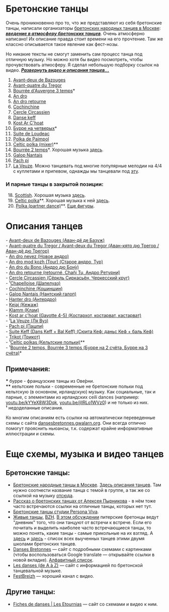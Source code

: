 Бретонские танцы
================
Очень проникновенно про то, что же представляют из себя бретонские танцы, написали организаторы [бретонских народных танцев в Москве](https://vk.com/club25749886): [***введение в атмосферу бретонских танцев***](text-intro.md). Очень атмосферно написано! Их описание правда стоит времени на его прочтение. Там же классно описывается такое явление как фест-нозы.

Но никакие тексты не смогут заменить сам процесс танца под отличную музыку. Но можно хотя бы видео посмотреть, чтобы прочувствовать атмосферу. Я сделал небольшую подборку ссылок на видео. ***[Развернуть видео и описания танцев...](README.md)***

1. [Avant-deux de Bazouges](https://www.youtube.com/watch?v=Ncds8-FMaEI)
2. [Avant-quatre du Tregor](https://www.youtube.com/watch?v=H5DNoZ2F3jw)
3. [Bourrée d'Auvergne 3 temps](https://www.youtube.com/watch?v=TfQNjN_WHCU)\*
4. [An dro](https://www.youtube.com/watch?v=p_i027FhnyA)
5. [An dro retourne](https://www.youtube.com/watch?v=EUHjpInr1nA)
6. [Cochinchine](https://vk.com/video-25749886_170748467)
7. [Cercle Circassien](https://www.youtube.com/watch?v=JUIEfPi_SgY)
8. [Danse keff](https://www.youtube.com/watch?v=B6qej91iYLc)
9. [Kost Ar C'hoat](https://www.youtube.com/watch?v=EAVpaW_7qlQ)
10. [Бурре на четверых](https://vk.com/video-25749886_162534468)\*
11. [Suite de Loudeac](https://www.youtube.com/watch?v=SOd9E8XKemA)
12. [Polka de Paimpol](https://vk.com/video39341115_456239021)
13. [Celtic polka (mixer)](https://www.youtube.com/watch?v=Yi5kxzNWQmQ)\*\*
14. [Bourrée 2 temps](https://www.youtube.com/watch?v=Fos5IOLRHK8)\*. Хорошая музыка [здесь](http://vk.com/video-25749886_170696306).
15. [Galop Nantais](https://www.youtube.com/watch?v=aQUtWD-o9NE)
16. [Pach pi](https://www.youtube.com/watch?v=5eDQmwe1Zlo)
17. [La Veuze](https://www.youtube.com/watch?v=w9WhHwAog38). Можно танцевать под многие популярные мелодии на 4/4 c куплетами и припевом, однажды мы танцевали под [эту](http://vk.com/search?c[q]=Fatboy%20Slim%20The%20Rockafeller%20Skank&c[section]=audio).

### И парные танцы в закрытой позиции:

 18. [Scottish](https://www.youtube.com/watch?v=y1mfTqRCfyg). Хорошая музыка [здесь](http://vk.com/search?c[q]=Mervent%20Ascarabaz%20Scottish&c[section]=audio).  
 19. [Celtic polka](https://www.youtube.com/watch?v=Z904QR1uSD0)\*\*. Хорошая музыка к ней [здесь](http://vk.com/search?c[q]=The%20Irish%20Rovers%20Mick%20Maguire&c[section]=audio).  
 20. [Polka (partner dance)](https://www.youtube.com/watch?v=sVnfVUWiBTU)\*\*. [Еще фигуры](https://www.youtube.com/watch?v=at782bhv22I).

Описания танцев
===============
\- [Avant-deux de Bazouges (Аван-дё де Базуж)](avant-deux-de-bazouges.md)  
\- [Avant-quatre du Tregor / Avant-deux du Tregor (Аван-кятр дю Трегор / Аван-дё дю Трегор)](avant-quatre-du-tregor.md)  
\- [An dro nevez (Новое андро)](an-dro-nevez.md)  
\- [An dro mod kozh (Tour) (Старое андро, Тур)](tour-an-dro-mod-kozh.md)  
\- [An dro du Bono (Андро дю Бон́у)](an-dro-du-bono.md)  
\- [An dro retourne (retourné, Chañj Tu, Андро Ретурни́)](an-dro-retourne.md)  
\- [Cercle Circassien (Сёркль Сиркасьён, Черкесский круг)](cercle-circassien.md)  
\- ¹[Chapelloise (Шапелуаз)](chapelloise.md)  
\- [Cochinchine (Кошиншин)](cochinchine.md)  
\- [Galop Nantais (Нантский галоп)](galop-nantais.md)  
\- [Hanter dro (Антердро)](hanter-dro.md)  
\- [Kejaj (Кежаж)](kejaj.md)  
\- [Klamm (Клам)](klamm.md)  
\- [Kost ar c'hoat (Gavotte 4-5) (Костархот, костарват, кастарват)](kost-ar-c-hoat.md)  
\- ¹[La Veuze (Ля Вуз)](la-veuze.md)  
\- [Pach pi (Пашпи)](pach-pi.md)  
\- [Suite Keff (Dans Keff + Bal Keff) (Сюита Кеф: даньс Кеф + баль Кеф)](suite-keff.md)  
\- [Trikot (Трикот)](trikot.md)  
\- ¹[Celtic polkas (Кельтские польки)](celtic-polkas.md)\*\*  
\- ¹[Bourrée 2 temps, Bourrée 3 temps (Бурре на 2 счёта, Бурре на 3 счёта)](bourree.md)\*

## Примечания:

__\*__ бурре - французские танцы из Ове́рни.  
__\*\*__ кельтские польки - современные не бретонские польки под кельтскую (в основном, ирландскую) музыку. Как социальные, так и парные, c элементами из ирландских ceili dances (например: [youtu.be/kYYeX8W3Dqk](https://www.youtube.com/watch?v=kYYeX8W3Dqk), [youtu.be/jIlRLo1WVz0](https://www.youtube.com/watch?v=jIlRLo1WVz0)) и не только из них.  
__¹__ недоделанные описания.

Ко многим описаниям есть ссылки на автоматически переведенные схемы с сайта [dansesbretonnes.gwalarn.org](http://dansesbretonnes.gwalarn.org). Они всегда отлично помогут прояснить ньюансы, т.к. содержат крайне информативные иллюстрации и схемы.

Еще схемы, музыка и видео танцев
=================================
## Бретонские танцы:

- [Бретонские народные танцы в Москве](https://vk.com/club25749886). [Здесь описания танцев](https://vk.com/topic-25749886_27791034). Там нужно соотнести название танца с темой в группе, а так же со ссылкой на музыку [отсюда](https://vk.com/notes11408173).
- [Рассказ о бретонских танцах от Алексея Пырникова](http://celtic-community.diary.ru/p193203999.htm?oam#more1) - в нём тоже часто встречаются ссылки на отличные танцы, которых нет тут.
- [Бретонские танцы студии Persona Viva](http://personaviva.spb.ru/?bret_dances).
- [Живые танцы](https://vk.com/club31196395), [BZH](https://vk.com/club640304). [В этом обсуждении](https://vk.com/topic-31196395_25370716) питерские бретонцы ведут "дневник" того, что они танцуют от встречи к встрече. Если его почитать и выделить наиболее часто встречающиеся танцы, то можно понять, какие танцы - самые прикольные на их взгляд. А [здесь](https://vk.com/topic-31196395_29427388) и [здесь](https://vk.com/topic-640304_9414805) - список всех выученных танцев этими двумя школами бретонских танцев.
- [Danses Bretonnes](http://dansesbretonnes.gwalarn.org) — сайт с подробными схемами с картинками (чтобы воспользоваться Google translate — открывайте ссылки в новой вкладке). [Алфавитный список](http://dansesbretonnes.gwalarn.org/accueil/alphabetique.html).
- [Les danses (de A à Z)](http://nozbreizh.fr/index.php?option=com_content&task=view&id=20&Itemid=37&lettre_param=A#A) — сайт с информацией по бретонской танцевальной музыке.
- [FestBreizh](https://www.youtube.com/channel/UCjwYudG6SWmI2mz1wS_eijA) — хороший канал с видео.

## Другие танцы:

- [Fiches de danses | Les Etournias](http://lesetournias.fr/ateliers-danses/fiches-de-danses) — сайт со схемами и видео к ним.
